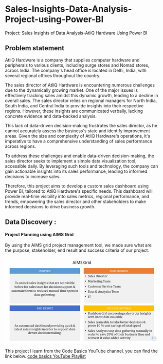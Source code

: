 # Sales-Insights-Data-Analysis-Project-using-Power-BI
Project: Sales Insights of Data Analysis-AtliQ Hardware Using Power BI

## Problem statement

AtliQ Hardware is a company that supplies computer hardware and peripherals to various clients, including surge stores and Nomad stores, across India. The company's head office is located in Delhi, India, with several regional offices throughout the country.

The sales director of AtliQ Hardware is encountering numerous challenges due to the dynamically growing market. One of the major issues is effectively tracking sales amidst this dynamic growth, leading to a decline in overall sales. The sales director relies on regional managers for North India, South India, and Central India to provide insights into their respective regions. However, these insights are communicated verbally, lacking concrete evidence and data-backed analysis.

This lack of data-driven decision-making frustrates the sales director, as he cannot accurately assess the business's state and identify improvement areas. Given the size and complexity of AtliQ Hardware's operations, it's imperative to have a comprehensive understanding of sales performance across regions.

To address these challenges and enable data-driven decision-making, the sales director seeks to implement a simple data visualization tool, accessible daily. By leveraging such tools and technology, the company can gain actionable insights into its sales performance, leading to informed decisions to increase sales.

Therefore, this project aims to develop a custom sales dashboard using Power BI, tailored to AtliQ Hardware's specific needs. This dashboard will provide real-time visibility into sales metrics, regional performance, and trends, empowering the sales director and other stakeholders to make informed decisions to drive business growth.

## Data Discovery :

#### Project Planning using AIMS Grid

By using the AIMS grid project management tool, we made sure what are the purpose, stakeholder, end result 
and success criteria  of our project.

<img src = "https://github.com/KoYa2003/Sales-Insights-Data-Analysis-Project-using-Power-BI/blob/main/photos/AIMS%20grid%20sales%20insights.jpg">





This project I learn from the Code Basics YouTube channel. you can find the link below.
[code basics YouTube Playlist](https://www.youtube.com/watch?v=hhZ62IlTxYs&list=PLeo1K3hjS3uva8pk1FI3iK9kCOKQdz1I9)
